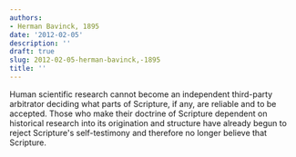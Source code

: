 ```yaml
---
authors:
- Herman Bavinck, 1895
date: '2012-02-05'
description: ''
draft: true
slug: 2012-02-05-herman-bavinck,-1895
title: ''
---
```

Human scientific research cannot become an independent third-party arbitrator deciding what parts of Scripture, if any, are reliable and to be accepted. Those who make their doctrine of Scripture dependent on historical research into its origination and structure have already begun to reject Scripture's self-testimony and therefore no longer believe that Scripture.



